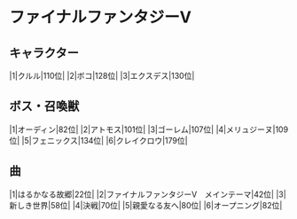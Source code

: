 # ファイナルファンタジーV

## キャラクター
|1|クルル|110位|
|2|ボコ|128位|
|3|エクスデス|130位|

## ボス・召喚獣
|1|オーディン|82位|
|2|アトモス|101位|
|3|ゴーレム|107位|
|4|メリュジーヌ|109位|
|5|フェニックス|134位|
|6|クレイクロウ|179位|

## 曲
|1|はるかなる故郷|22位|
|2|ファイナルファンタジーⅤ　メインテーマ|42位|
|3|新しき世界|58位|
|4|決戦|70位|
|5|親愛なる友へ|80位|
|6|オープニング|82位|

